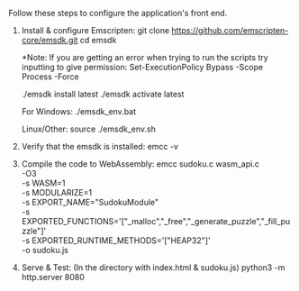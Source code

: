 Follow these steps to configure the application's front end.

1. Install & configure Emscripten:
    git clone https://github.com/emscripten-core/emsdk.git
    cd emsdk

    *Note: If you are getting an error when trying to run the scripts
     try inputting to give permission: Set-ExecutionPolicy Bypass -Scope Process -Force

    ./emsdk install latest
    ./emsdk activate latest

    For Windows: 
    ./emsdk_env.bat

    Linux/Other:
    source ./emsdk_env.sh

2. Verify that the emsdk is installed:
    emcc -v

3. Compile the code to WebAssembly:
    emcc sudoku.c wasm_api.c \
        -O3 \
        -s WASM=1 \
        -s MODULARIZE=1 \
        -s EXPORT_NAME="SudokuModule" \
        -s EXPORTED_FUNCTIONS='["_malloc","_free","_generate_puzzle","_fill_puzzle"]' \
        -s EXPORTED_RUNTIME_METHODS='["HEAP32"]' \
        -o sudoku.js

4. Serve & Test: (In the directory with index.html & sudoku.js)
    python3 -m http.server 8080
